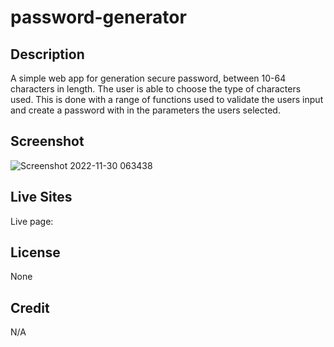# password-generator

## Description

A simple web app for generation secure password, between 10-64 characters in length. The user is able to choose the type of characters used.
This is done with a range of functions used to validate the users input and create a password with in the parameters the users selected.

## Screenshot

![Screenshot 2022-11-30 063438](https://user-images.githubusercontent.com/87676748/204724837-b224693b-7d9d-410b-ac76-97c14aff7331.png)

## Live Sites

Live page:

## License

None

## Credit

N/A
